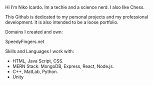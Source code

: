 Hi I'm Niko Icardo. Im a techie and a science nerd. I also like Chess. 

This Github is dedicated to my personal projects and my professional development. It is also intended to be a loose portfolio. 

Domains I created and own: 

SpeedyFingers.net

Skills and Languages I work with: 

- HTML, Java Script, CSS. 
- MERN Stack: MongoDB, Express, React, Node.js. 
- C++, MatLab, Python. 
- Unity 


